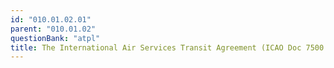 ```yaml
---
id: "010.01.02.01"
parent: "010.01.02"
questionBank: "atpl"
title: The International Air Services Transit Agreement (ICAO Doc 7500.
---
```

